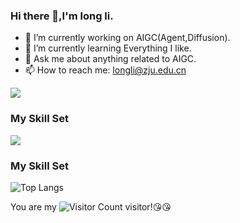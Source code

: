 ### Hi there 👋,I'm long li.

- 🔭 I’m currently working on AIGC(Agent,Diffusion).
- 🌱 I’m currently learning Everything I like.
- 💬 Ask me about anything related to AIGC.
- 📫 How to reach me: longli@zju.edu.cn

![](https://github-readme-stats.vercel.app/api?username=jianghuyihei&show_icons=true&theme=transparent)

### My Skill Set
![](https://github-readme-activity-graph.cyclic.app/graph?username=jianghuyihei&theme=dracula)

### My Skill Set
![Top Langs](https://github-readme-stats.vercel.app/api/top-langs/?username=jianghuyihei&layout=compact&theme=tokyonight)

You are my ![Visitor Count](https://profile-counter.glitch.me/jianghuyihei/count.svg) visitor!:kissing_heart::kissing_heart:





